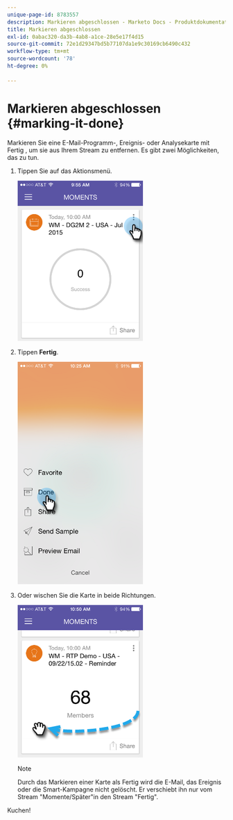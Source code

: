 ```yaml
---
unique-page-id: 8783557
description: Markieren abgeschlossen - Marketo Docs - Produktdokumentation
title: Markieren abgeschlossen
exl-id: 0abac320-da3b-4ab8-a1ce-28e5e17f4d15
source-git-commit: 72e1d29347bd5b77107da1e9c30169cb6490c432
workflow-type: tm+mt
source-wordcount: '78'
ht-degree: 0%

---
```


# Markieren abgeschlossen {#marking-it-done}

Markieren Sie eine E-Mail-Programm-, Ereignis- oder Analysekarte mit Fertig , um sie aus Ihrem Stream zu entfernen. Es gibt zwei Möglichkeiten, das zu tun.

1. Tippen Sie auf das Aktionsmenü.

   ![](assets/image2015-7-14-17-3a32-3a35.png)

1. Tippen **Fertig**.

   ![](assets/image2015-7-14-17-3a36-3a31.png)

1. Oder wischen Sie die Karte in beide Richtungen.

   ![](assets/image2015-9-25-9-3a46-3a6.png)

   >[!NOTE]
   >
   >Durch das Markieren einer Karte als Fertig wird die E-Mail, das Ereignis oder die Smart-Kampagne nicht gelöscht. Er verschiebt ihn nur vom Stream &quot;Momente/Später&quot;in den Stream &quot;Fertig&quot;.

Kuchen!
